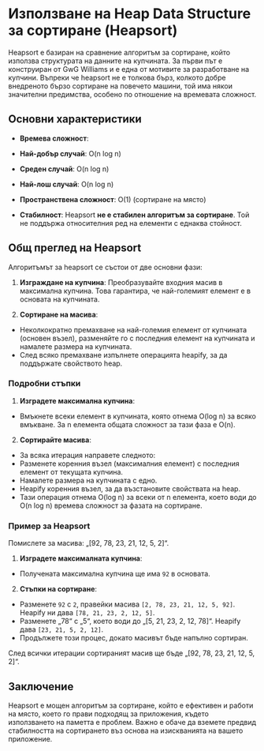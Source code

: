 # Използване на Heap Data Structure за сортиране (Heapsort)

Heapsort е базиран на сравнение алгоритъм за сортиране, който използва структурата на данните на купчината. За първи път е конструиран от GwG Williams и е една от мотивите за разработване на купчини. Въпреки че heapsort не е толкова бърз, колкото добре внедреното бързо сортиране на повечето машини, той има някои значителни предимства, особено по отношение на времевата сложност.

## Основни характеристики

- **Времева сложност**:
 - **Най-добър случай**: O(n log n)
 - **Среден случай**: O(n log n)
 - **Най-лош случай**: O(n log n)

- **Пространствена сложност**: O(1) (сортиране на място)

- **Стабилност**: Heapsort **не е стабилен алгоритъм за сортиране**. Той не поддържа относителния ред на елементи с еднаква стойност.

## Общ преглед на Heapsort

Алгоритъмът за heapsort се състои от две основни фази:

1. **Изграждане на купчина**: Преобразувайте входния масив в максимална купчина. Това гарантира, че най-големият елемент е в основата на купчината.

2. **Сортиране на масива**:
 - Неколкократно премахване на най-големия елемент от купчината (основен възел), разменяйте го с последния елемент на купчината и намалете размера на купчината.
 - След всяко премахване изпълнете операцията heapify, за да поддържате свойството heap.

### Подробни стъпки

1. **Изградете максимална купчина**:
 - Вмъкнете всеки елемент в купчината, която отнема O(log n) за всяко вмъкване. За n елемента общата сложност за тази фаза е O(n).

2. **Сортирайте масива**:
 - За всяка итерация направете следното:
 - Разменете коренния възел (максималния елемент) с последния елемент от текущата купчина.
 - Намалете размера на купчината с едно.
 - Heapify коренния възел, за да възстановите свойствата на heap.
 - Тази операция отнема O(log n) за всеки от n елемента, което води до O(n log n) времева сложност за фазата на сортиране.

### Пример за Heapsort

Помислете за масива: „[92, 78, 23, 21, 12, 5, 2]“.

1. **Изградете максималната купчина**:
 - Получената максимална купчина ще има `92` в основата.

2. **Стъпки на сортиране**:
 - Разменете `92` с `2`, правейки масива `[2, 78, 23, 21, 12, 5, 92]`. Heapify ни дава `[78, 21, 23, 2, 12, 5]`.
 - Разменете „78“ с „5“, което води до „[5, 21, 23, 2, 12, 78]“. Heapify дава `[23, 21, 5, 2, 12]`.
 - Продължете този процес, докато масивът бъде напълно сортиран.

След всички итерации сортираният масив ще бъде „[92, 78, 23, 21, 12, 5, 2]“.

## Заключение

Heapsort е мощен алгоритъм за сортиране, който е ефективен и работи на място, което го прави подходящ за приложения, където използването на паметта е проблем. Важно е обаче да вземете предвид стабилността на сортирането въз основа на изискванията на вашето приложение.
